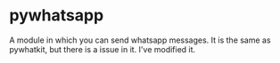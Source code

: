 # pywhatsapp
A module in which you can send whatsapp messages.
It is the same as pywhatkit, but there is a issue in it. I've modified it.
